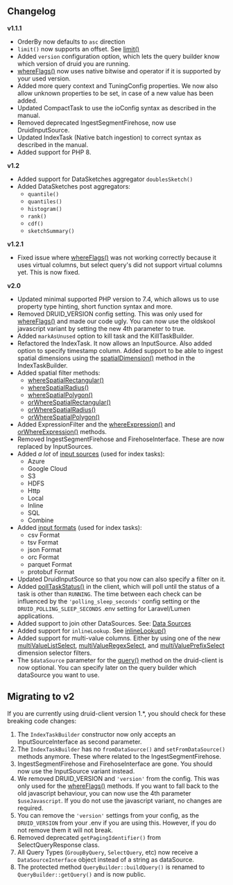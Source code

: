 ## Changelog

**v1.1.1**

- OrderBy now defaults to `asc` direction
- `limit()` now supports an offset. See [limit()](#limit)
- Added `version` configuration option, which lets the query builder know which version of druid you are running.
- [whereFlags()](README.md#whereflags) now uses native bitwise and operator if it is supported by your used version.
- Added more query context and TuningConfig properties. We now also allow unknown properties to be set, in case of a new
  value has been added.
- Updated CompactTask to use the ioConfig syntax as described in the manual.
- Removed deprecated IngestSegmentFirehose, now use DruidInputSource.
- Updated IndexTask (Native batch ingestion) to correct syntax as described in the manual.
- Added support for PHP 8.

**v1.2**

- Added support for DataSketches aggregator `doublesSketch()`
- Added DataSketches post aggregators:
    - `quantile()`
    - `quantiles()`
    - `histogram()`
    - `rank()`
    - `cdf()`
    - `sketchSummary()`

**v1.2.1**
- Fixed issue where [whereFlags()](README.md#whereflags) was not working correctly because it uses virtual columns, 
  but select query's did not support virtual columns yet. This is now fixed.

**v2.0**

- Updated minimal supported PHP version to 7.4, which allows us to use property type hinting, short function syntax and more.
- Removed DRUID_VERSION config setting. This was only used for [whereFlags()](README.md#whereflags) and made our code ugly. 
  You can now use the oldskool javascript variant by setting the new 4th parameter to true.
- Added `markAsUnused` option to kill task and the KillTaskBuilder.
- Refactored the IndexTask. It now allows an InputSource. Also added option to specify timestamp column. Added support
  to be able to ingest spatial dimensions using the [spatialDimension()](README.md#importing-data-using-a-batch-index-job) 
  method in the IndexTaskBuilder.
- Added spatial filter methods:
    - [whereSpatialRectangular()](README.md#wherespatialrectangular)
    - [whereSpatialRadius()](README.md#wherespatialradius)
    - [whereSpatialPolygon()](README.md#wherespatialpolygon)
    - [orWhereSpatialRectangular()](README.md#orwherespatialrectangular)
    - [orWhereSpatialRadius()](README.md#orwherespatialradius)
    - [orWhereSpatialPolygon()](README.md#orwherespatialpolygon)
- Added ExpressionFilter and the [whereExpression()](README.md#whereexpression) and [orWhereExpression()](README.md#orwhereexpression) methods.
- Removed IngestSegmentFirehose and FirehoseInterface. These are now replaced by InputSources.
- Added _a lot_ of [input sources](README.md#input-sources) (used for index tasks):
    - Azure
    - Google Cloud
    - S3
    - HDFS
    - Http
    - Local
    - Inline
    - SQL
    - Combine
- Added [input formats](README.md#input-formats) (used for index tasks):
    - csv Format
    - tsv Format
    - json Format
    - orc Format
    - parquet Format
    - protobuf Format
- Updated DruidInputSource so that you now can also specify a filter on it.
- Added [pollTaskStatus()](README.md#druidclientpolltaskstatus) in the client, which will poll until the status of a task is other than `RUNNING`.
  The time between each check can be influenced by the `'polling_sleep_seconds'` config setting or
  the `DRUID_POLLING_SLEEP_SECONDS` .env setting for Laravel/Lumen applications.
- Added support to join other DataSources. See: [Data Sources](README.md#querybuilder-data-sources)
- Added support for `inlineLookup`. See [inlineLookup()](README.md#inlinelookup)
- Added support for multi-value columns. Either by using one of the new [multiValueListSelect](README.md#multivaluelistselect), 
  [multiValueRegexSelect](README.md#multivalueregexselect), and [multiValuePrefixSelect](README.md#multivalueprefixselect) dimension selector filters. 
- The `$dataSource` parameter for the [query()](README.md#druidclientquery) method on the druid-client is now optional. You can specify later on the
  query builder which dataSource you want to use.

## Migrating to v2

If you are currently using druid-client version 1.*, you should check for these breaking code changes:

1. The `IndexTaskBuilder` constructor now only accepts an InputSourceInterface as second parameter.
2. The `IndexTaskBuilder` has no `fromDataSource()` and `setFromDataSource()` methods anymore. These where related to the
   IngestSegmentFirehose.
3. IngestSegmentFirehose and FirehoseInterface are gone. You should now use the InputSource variant instead.
4. We removed DRUID_VERSION and `'version'` from the config. This was only used for the [whereFlags()](README.md#whereflags) methods. 
   If you want to fall back to the old javascript behaviour, you can now use the 4th parameter `$useJavascript`. If you do not use
   the javascript variant, no changes are required.
5. You can remove the `'version'` settings from your config, as the `DRUID_VERSION` from your .env if you are using this.
   However, if you do not remove them it will not break.
6. Removed deprecated `getPagingIdentifier()` from SelectQueryResponse class.
7. All Query Types (`GroupByQuery`, `SelectQuery`, etc) now receive a `DataSourceInterface` object instead of a string
   as dataSource. 
8. The protected method `QueryBuilder::buildQuery()` is renamed to `QueryBuilder::getQuery()` and is now public. 
